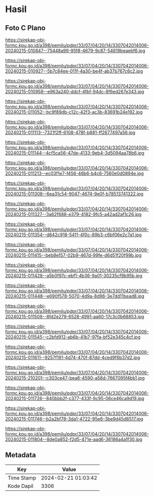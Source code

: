 # Hasil

## Foto C Plano

https://sirekap-obj-formc.kpu.go.id/a398/pemilu/pdpr/33/07/04/20/14/3307042014006-20240215-010847--75448a99-95f8-4679-9c87-54819beaebf6.jpg

https://sirekap-obj-formc.kpu.go.id/a398/pemilu/pdpr/33/07/04/20/14/3307042014006-20240215-010927--5b7c84ee-011f-4a30-be4f-ab37b767c6c2.jpg

https://sirekap-obj-formc.kpu.go.id/a398/pemilu/pdpr/33/07/04/20/14/3307042014006-20240215-010958--e963a240-ddcf-4fbf-94dc-8f6ed267e343.jpg

https://sirekap-obj-formc.kpu.go.id/a398/pemilu/pdpr/33/07/04/20/14/3307042014006-20240215-011052--bc9f89db-c12c-42f3-ac3b-83691b24e192.jpg

https://sirekap-obj-formc.kpu.go.id/a398/pemilu/pdpr/33/07/04/20/14/3307042014006-20240215-011113--7321f2ff-6108-478f-b881-ff2677497a56.jpg

https://sirekap-obj-formc.kpu.go.id/a398/pemilu/pdpr/33/07/04/20/14/3307042014006-20240215-011144--4cf5ca56-47de-4133-9eb4-3d5094aa78b6.jpg

https://sirekap-obj-formc.kpu.go.id/a398/pemilu/pdpr/33/07/04/20/14/3307042014006-20240215-011213--ec03f1e7-f456-46b6-b4c6-7560e0d0894e.jpg

https://sirekap-obj-formc.kpu.go.id/a398/pemilu/pdpr/33/07/04/20/14/3307042014006-20240215-011308--6ea31c54-9047-4674-9e0f-b78513741322.jpg

https://sirekap-obj-formc.kpu.go.id/a398/pemilu/pdpr/33/07/04/20/14/3307042014006-20240215-011327--3a62f688-e379-4182-9fc5-a42ad2af1c26.jpg

https://sirekap-obj-formc.kpu.go.id/a398/pemilu/pdpr/33/07/04/20/14/3307042014006-20240215-011354--d842c918-5411-4f0c-89b3-c6bf06e2c7a1.jpg

https://sirekap-obj-formc.kpu.go.id/a398/pemilu/pdpr/33/07/04/20/14/3307042014006-20240215-011415--beb8e157-02b9-467d-99fe-d6d51f20f99b.jpg

https://sirekap-obj-formc.kpu.go.id/a398/pemilu/pdpr/33/07/04/20/14/3307042014006-20240215-011428--a5b0f97c-ebf1-4b36-9a01-30235cf9b95b.jpg

https://sirekap-obj-formc.kpu.go.id/a398/pemilu/pdpr/33/07/04/20/14/3307042014006-20240215-011448--e690f578-5070-4d9a-8d96-3e7dd11bead8.jpg

https://sirekap-obj-formc.kpu.go.id/a398/pemilu/pdpr/33/07/04/20/14/3307042014006-20240215-011508--8fd2e279-6528-4991-aa60-17c3c0b68853.jpg

https://sirekap-obj-formc.kpu.go.id/a398/pemilu/pdpr/33/07/04/20/14/3307042014006-20240215-011545--c2bfd912-ab6b-41b7-97fa-bf52e345c4cf.jpg

https://sirekap-obj-formc.kpu.go.id/a398/pemilu/pdpr/33/07/04/20/14/3307042014006-20240215-011611--9257f191-4d74-470f-87dd-4ced9f6b37d2.jpg

https://sirekap-obj-formc.kpu.go.id/a398/pemilu/pdpr/33/07/04/20/14/3307042014006-20240215-210201--c303ce47-bea6-4590-a58d-7667095f4bb1.jpg

https://sirekap-obj-formc.kpu.go.id/a398/pemilu/pdpr/33/07/04/20/14/3307042014006-20240215-011726--840bbb2f-c377-433f-9c95-06ce46ca9d19.jpg

https://sirekap-obj-formc.kpu.go.id/a398/pemilu/pdpr/33/07/04/20/14/3307042014006-20240215-011746--b2a2bf78-3da1-4722-95e6-3be9d45d6517.jpg

https://sirekap-obj-formc.kpu.go.id/a398/pemilu/pdpr/33/07/04/20/14/3307042014006-20240215-011804--8de0a852-f2d5-471e-aad6-36186a4a1f30.jpg


## Metadata

| Key        | Value               |
| ---------- | ------------------- |
| Time Stamp | 2024-02-21 01:03:42 |
| Kode Dapil | 3306                |



